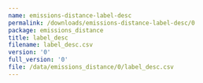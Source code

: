 ```yaml
---
name: emissions-distance-label-desc
permalink: /downloads/emissions-distance-label-desc/0
package: emissions_distance
title: label_desc
filename: label_desc.csv
version: '0'
full_version: '0'
file: /data/emissions_distance/0/label_desc.csv
---
```

